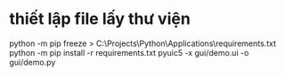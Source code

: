 # thiết lập file lấy thư viện

python -m pip freeze > C:\Projects\Python\Applications\requirements.txt
python -m pip install -r requirements.txt
pyuic5 -x gui/demo.ui -o gui/demo.py
